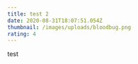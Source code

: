 ```yaml
---
title: test 2
date: 2020-08-31T18:07:51.054Z
thumbnail: /images/uploads/bloodbug.png
rating: 4
---
```

test
